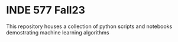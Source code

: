 # INDE 577 Fall23

This repository houses a collection of python scripts and notebooks demostrating machine learning algorithms

